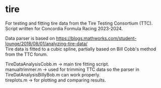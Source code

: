 # tire
For testing and fitting tire data from the Tire Testing Consortium (TTC). Script written for Concordia Formula Racing 2023-2024. <br/> 

Data parser is based on https://blogs.mathworks.com/student-lounge/2018/08/01/analyzing-tire-data/  <br/>
Tire data is fitted to a cubic spline, partially based on Bill Cobb's method from the TTC forum.  <br/>

TireDataAnalysisCobb.m -> main tire fitting script.  <br/>
manualtrimmer.m           -> used for trimming TTC data so the parser in TireDatAnalysisBillyBob.m can work properly.  <br/>
tireplots.m               -> for plotting and comparing results.  <br/>              
